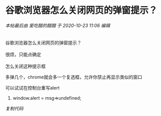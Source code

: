 # 谷歌浏览器怎么关闭网页的弹窗提示？


<i class="pstatus"> 本帖最后由 爱吃醋的醋醋 于 2020-10-23 11:06 编辑 </i><br />
<br />
<img id="aimg_wbPVW" onclick="zoom(this, this.src, 0, 0, 0)" class="zoom" src="https://p.pstatp.com/origin/137a50001e316aeb8cfab" onmouseover="img_onmouseoverfunc(this)" onload="thumbImg(this)" border="0" alt="" /><br />
<br />
谷歌浏览器怎么关闭网页的弹窗提示？<br />
<br />
很烦，只能点确定<br />
<br />
怎么关闭这种提示框

多弹几个，chrome就会多一个复选框，允许你禁止再显示类似的窗口

可以试试在控制台重写alert<br /><div class="blockcode"><div id="code_V8i"><ol><li>window.alert = msg=&gt;undefined;</ol></div><em onclick="copycode($('code_V8i'));">复制代码</em></div>
